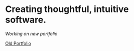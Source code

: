 # Creating thoughtful, intuitive software.

*Working on new portfolio*

[Old Portfolio](https://skittlesaur.github.io/)
